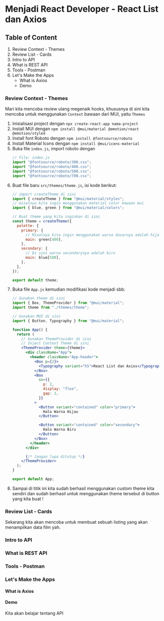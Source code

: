 # Menjadi React Developer - React List dan Axios

## Table of Content
1. Review Context - Themes
1. Review List - Cards
1. Intro to API
1. What is REST API
1. Tools - Postman
1. Let's Make the Apps
    - What is Axios
    - Demo

### Review Context - Themes
Mari kita mencoba review ulang megenaik hooks, khususnya di sini kita mencoba untuk menggunakan `Context` bawaan dari MUI, yaitu `Themes`

1. Inisialisasi project dengan `npx create-react-app nama-project`
1. Install MUI dengan `npm install @mui/material @emotion/react @emotion/styled`
1. Install font Roboto dengan `npm install @fontsource/roboto`
1. Install Material Icons dengan `npm install @mui/icons-material`
1. Buka file `index.js`, import roboto dengan
    ```js
    // File: index.js
    import "@fontsource/roboto/300.css";
    import "@fontsource/roboto/400.css";
    import "@fontsource/roboto/500.css";
    import "@fontsource/roboto/700.css";
    ```
1. Buat file baru `src/themes/theme.js`, isi kode berikut:
    ```js
    // import createTheme di sini
    import { createTheme } from "@mui/material/styles";
    // misalnya kita ingin menggunakan material color bawaan mui
    import { blue, green } from "@mui/material/colors";

    // Buat theme yang kita inginkan di sini
    const theme = createTheme({
      palette: {
        primary: {
          // Misalnya kita ingin menggunakan warna dasarnya adalah hijau
          main: green[400],
        },
        secondary: {
          // Di sini warna secondarynya adalah biru
          main: blue[500],
        },
      },
    });

    export default theme;
    ```
1. Buka file `App.js` kemudian modifikasi kode menjadi sbb:
    ```jsx
    // Gunakan theme di sini
    import { Box, ThemeProvider } from "@mui/material";
    import theme from "./themes/theme";

    // Gunakan MUI di sini
    import { Button, Typography } from "@mui/material";

    function App() {
      return (
        // Gunakan ThemeProvider di sini
        // Inject Context Theme di sini
        <ThemeProvider theme={theme}>
          <div className="App">
            <header className="App-header">
              <Box p={2}>
                <Typography variant="h5">React List dan Axios</Typography>
              </Box>
              <Box
                sx={{
                  p: 2,
                  display: "flex",
                  gap: 2,
                }}
              >
                <Button variant="contained" color="primary">
                  Halo Warna Hijau
                </Button>

                <Button variant="contained" color="secondary">
                  Halo Warna Biru
                </Button>
              </Box>
            </header>
          </div>

          {/* Jangan lupa ditutup */}
        </ThemeProvider>
      );
    }

    export default App;
    ```
1. Sampai di titik ini kita sudah berhasil menggunakan custom theme kita sendiri dan sudah berhasil untuk menggunakan theme tersebut di button yang kita buat !

### Review List - Cards

Sekarang kita akan mencoba untuk membuat sebuah listing yang akan menampilkan data film yah.



### Intro to API

### What is REST API

### Tools - Postman

### Let's Make the Apps
#### What is Axios
#### Demo

Kita akan belajar tentang API
